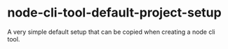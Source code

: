 # node-cli-tool-default-project-setup
A very simple default setup that can be copied when creating a node cli tool.